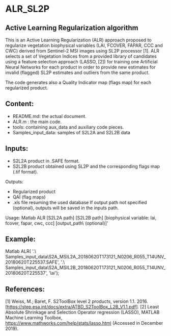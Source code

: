 # ALR_SL2P

Active Learning Regularization algorithm
----------

This is an Active Learning Regularization (ALR) approach proposed to regularize vegetation biophysical variables (LAI, FCOVER, FAPAR, CCC and CWC) derived from Sentinel-2 MSI images using SL2P processor [1]. 
ALR selects a set of Vegetation Indices from a provided library of candidates using a feature selection approach (LASSO, [2]) for training one Artificial Neural Networks for each product in order to provide new estimates for invalid (flagged) SL2P estimates and outliers from the same product.  

The code generates also a Quality Indicator map (flags map) for each regularized product.   
 
Content:
--------
- README.md: the actual document.
- ALR.m : the main code.
- tools: containing aux_data and auxiliary code pieces.
- Samples_input_data: samples of S2L2A and S2L2B data

Inputs:
-------
- S2L2A product in .SAFE format.
- S2L2B product obtained using SL2P and the corresponding flags map (.tif format).

Outputs:
-	Regularized product
-	QAI (flag maps)
-	.xls file resuming the used database
If output path not specified (optional), outputs will be saved in the inputs path.  

Usage:
Matlab ALR [S2L2A path] [S2L2B path] [biophysical variable: lai, fcover, fapar, cwc, ccc] [output_path\ (optional)]'

Example:
--------
Matlab ALR( '.\ Samples_input_data\S2A_MSIL2A_20180620T173121_N0206_R055_T14UNV_20180620T225537.SAFE\', '.\ Samples_input_data\S2A_MSIL2B_20180620T173121_N0206_R055_T14UNV_20180620T225537\', 'lai');

References:
-----------
[1] Weiss, M.; Baret, F. S2ToolBox level 2 products, version 1.1. 2016. [https://step.esa.int/docs/extra/ATBD_S2ToolBox_L2B_V1.1.pdf].
[2] Least Absolute Shrinkage and Selection Operator regression (LASSO), MATLAB Machine Learning Toolbox, https://www.mathworks.com/help/stats/lasso.html (Accessed in December 2019).

 

 

